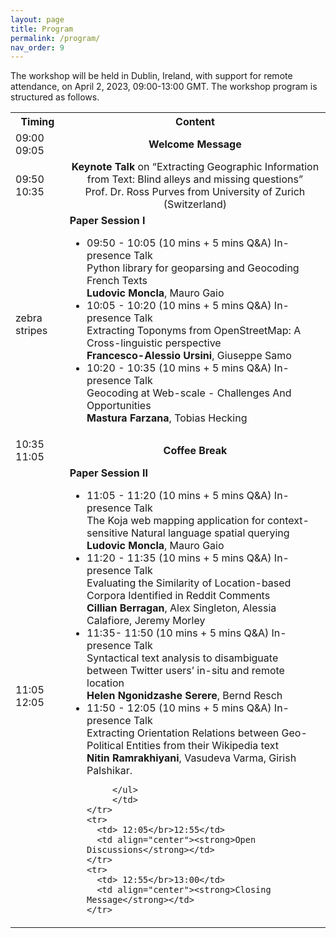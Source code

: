 ```yaml
---
layout: page
title: Program
permalink: /program/
nav_order: 9
---
```

The workshop will be held in Dublin, Ireland, with support for remote attendance, on April 2, 2023, 09:00-13:00 GMT. The workshop program is structured as follows.

<table>
  <tbody>
    <tr>
      <th>Timing</th>
      <th align="center">Content</th>
    </tr>
    <tr>
      <td>09:00</br>09:05</td>
      <td align="center"><strong>Welcome Message</strong></td>
    </tr>
    <tr>
      <td>09:50</br>10:35</td>
      <td align="center"><strong>Keynote Talk</strong> on “Extracting Geographic Information from Text: Blind alleys and missing questions”
         </br> Prof. Dr. Ross Purves from University of Zurich (Switzerland)</td>
    </tr>
    <tr>
      <td>zebra stripes</td>
      <td align="left"><strong>Paper Session I</strong>
        <ul> 
          <li> 09:50 - 10:05 (10 mins + 5 mins Q&A) In-presence Talk
              </br> Python library for geoparsing and Geocoding French Texts 
              </br><strong>Ludovic Moncla</strong>, Mauro Gaio 
          </li> 
          <li> 10:05 - 10:20 (10 mins + 5 mins Q&A) In-presence Talk
              </br>Extracting Toponyms from OpenStreetMap: A Cross-linguistic perspective 
              </br><strong>Francesco-Alessio Ursini</strong>, Giuseppe Samo 
          </li> 
          <li> 10:20 - 10:35 (10 mins + 5 mins Q&A) In-presence Talk
              </br> Geocoding at Web-scale - Challenges And Opportunities
              </br><strong>Mastura Farzana</strong>, Tobias Hecking 
          </li> 
         </ul>  
         </td>
    </tr>
    <tr>
      <td> 10:35</br>11:05</td>
      <td align="center"><strong>Coffee Break</strong></td>
    </tr>
    <tr>
      <td>11:05</br>12:05</td>
      <td align="left"><strong>Paper Session II</strong>
        <ul> 
          <li> 11:05 - 11:20 (10 mins + 5 mins Q&A) In-presence Talk
              </br> The Koja web mapping application for context-sensitive Natural language spatial querying
              </br><strong>Ludovic Moncla</strong>, Mauro Gaio 
          </li> 
          <li> 11:20 - 11:35 (10 mins + 5 mins Q&A) In-presence Talk
              </br>Evaluating the Similarity of Location-based Corpora Identified in Reddit Comments  
              </br><strong>Cillian Berragan</strong>, Alex Singleton, Alessia Calafiore, Jeremy Morley
          </li> 
          <li> 11:35- 11:50 (10 mins + 5 mins Q&A) In-presence Talk
              </br> Syntactical text analysis to disambiguate between Twitter users’ in-situ and remote location
              </br><strong>Helen Ngonidzashe Serere</strong>, Bernd Resch 
          </li> 
              <li> 11:50 - 12:05 (10 mins + 5 mins Q&A) In-presence Talk
              </br> Extracting Orientation Relations between Geo-Political Entities from their Wikipedia text
              </br><strong>Nitin Ramrakhiyani</strong>, Vasudeva Varma, Girish Palshikar. 
          </li> 

         </ul>  
         </td>
    </tr>
    <tr>
      <td> 12:05</br>12:55</td>
      <td align="center"><strong>Open Discussions</strong></td>
    </tr>
    <tr>
      <td> 12:55</br>13:00</td>
      <td align="center"><strong>Closing Message</strong></td>
    </tr>
  </tbody>
</table>
